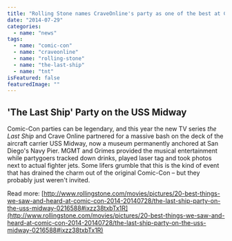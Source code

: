 ```yaml
---
title: "Rolling Stone names CraveOnline's party as one of the best at Comic-Con"
date: "2014-07-29"
categories: 
  - name: "news"
tags: 
  - name: "comic-con"
  - name: "craveonline"
  - name: "rolling-stone"
  - name: "the-last-ship"
  - name: "tnt"
isFeatured: false
featuredImage: ""
---
```


## 'The Last Ship' Party on the USS Midway

Comic-Con parties can be legendary, and this year the new TV series _the Last Ship_ and Crave Online partnered for a massive bash on the deck of the aircraft carrier USS Midway, now a museum permanently anchored at San Diego's Navy Pier. MGMT and Grimes provided the musical entertainment while partygoers tracked down drinks, played laser tag and took photos next to actual fighter jets. Some lifers grumble that this is the kind of event that has drained the charm out of the original Comic-Con – but they probably just weren't invited.

Read more: [http://www.rollingstone.com/movies/pictures/20-best-things-we-saw-and-heard-at-comic-con-2014-20140728/the-last-ship-party-on-the-uss-midway-0216588#ixzz38txbTx1R](http://www.rollingstone.com/movies/pictures/20-best-things-we-saw-and-heard-at-comic-con-2014-20140728/the-last-ship-party-on-the-uss-midway-0216588#ixzz38txbTx1R)

